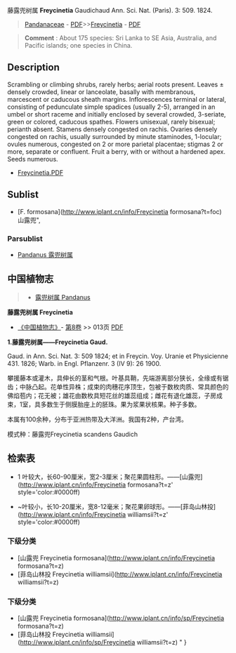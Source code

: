 藤露兜树属 **Freycinetia** Gaudichaud Ann. Sci. Nat. (Paris). 3: 509. 1824.

> [Pandanaceae](http://www.iplant.cn/info/Pandanaceae?t=foc) - [PDF](http://www.iplant.cn/foc/pdf/Pandanaceae.pdf)>>[Freycinetia](http://www.iplant.cn/info/Freycinetia?t=foc) - [PDF](http://www.iplant.cn/foc/pdf/Freycinetia.pdf)


> **Comment** : 
> About 175 species: Sri Lanka to SE Asia, Australia, and Pacific islands; one species in China.

## Description

Scrambling or climbing shrubs, rarely herbs; aerial roots present. Leaves ± densely crowded, linear or lanceolate, basally with membranous, marcescent or caducous sheath margins. Inflorescences terminal or lateral, consisting of pedunculate simple spadices (usually 2-5), arranged in an umbel or short raceme and initially enclosed by several crowded, 3-seriate, green or colored, caducous spathes. Flowers unisexual, rarely bisexual; perianth absent. Stamens densely congested on rachis. Ovaries densely congested on rachis, usually surrounded by minute staminodes, 1-locular; ovules numerous, congested on 2 or more parietal placentae; stigmas 2 or more, separate or confluent. Fruit a berry, with or without a hardened apex. Seeds numerous.


* [Freycinetia.PDF](http://www.iplant.cn/foc/pdf/Freycinetia.pdf)

## Sublist

* [F.  formosana](http://www.iplant.cn/info/Freycinetia formosana?t=foc) 山露兜",

### Parsublist

* [Pandanus  露兜树属](http://www.iplant.cn/info/Pandanus?t=foc)

## 中国植物志

> * [露兜树属  Pandanus](http://www.iplant.cn/info/Pandanus?t=z)


**藤露兜树属 Freycinetia**

* [《中国植物志》](http://www.iplant.cn/frps)- [第8卷](http://www.iplant.cn/frps/vol/8) >> 013页 [PDF](http://www.iplant.cn/frps/pdf/8/013y.pdf)


**1.藤露兜树属——Freycinetia Gaud.**

Gaud. in Ann. Sci. Nat. 3: 509 1824; et in Freycin. Voy. Uranie et Physicienne 431. 1826; Warb. in Engl. Pflanzenr. 3 (IV 9): 26 1900.

攀援藤本或灌木，具伸长的茎和气根。叶基具鞘，先端游离部分狭长，全缘或有锯齿；中脉凸起。花单性异株；成束的肉穗花序顶生，包被于数枚肉质、常具颜色的佛焰苞内；花无被；雄花由数枚具短花丝的雄蕊组成；雌花有退化雄蕊，子房成束，1室，具多数生于侧膜胎座上的胚珠。果为浆果状核果。种子多数。

本属有100余种，分布于亚洲热带及大洋洲。我国有2种，产台湾。

模式种：藤露兜Freycinetia scandens Gaudich

## 检索表

* 1 叶较大，长60-90厘米，宽2-3厘米；聚花果圆柱形。——[山露兜](http://www.iplant.cn/info/Freycinetia formosana?t=z'  style='color:#0000ff)

* ~叶较小，长10-20厘米，宽8-12毫米；聚花果卵球形。——[菲岛山林投](http://www.iplant.cn/info/Freycinetia williamsii?t=z'  style='color:#0000ff)

### 下级分类
* [山露兜  Freycinetia formosana](http://www.iplant.cn/info/Freycinetia formosana?t=z)
* [菲岛山林投  Freycinetia williamsii](http://www.iplant.cn/info/Freycinetia williamsii?t=z)

### 下级分类
* [山露兜  Freycinetia formosana](http://www.iplant.cn/info/sp/Freycinetia formosana?t=z)
* [菲岛山林投  Freycinetia williamsii](http://www.iplant.cn/info/sp/Freycinetia williamsii?t=z)
"
}